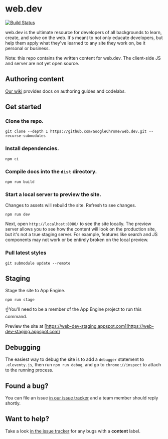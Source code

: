 # web.dev

[![Build Status](https://travis-ci.org/GoogleChrome/web.dev.svg?branch=master)](https://travis-ci.org/GoogleChrome/web.dev)

web.dev is the ultimate resource for developers of all backgrounds to learn,
create, and solve on the web. It's meant to not only educate developers, but
help them apply what they've learned to any site they work on, be it personal or
business.

Note: this repo contains the written content for web.dev. The client-side JS and
server are not yet open source.

## Authoring content

[Our wiki](https://github.com/GoogleChrome/web.dev/wiki) provides docs on
authoring guides and codelabs.

## Get started

### Clone the repo.

```
git clone --depth 1 https://github.com/GoogleChrome/web.dev.git --recurse-submodules
```

### Install dependencies.

```
npm ci
```

### Compile docs into the `dist` directory.

```
npm run build
```

### Start a local server to preview the site.

Changes to assets will rebuild the site. Refresh to see changes.

```
npm run dev
```

Next,  open `http://localhost:8080/` to see the site locally. The preview server
allows you to see how the content will look on the production site, but it's
not a true staging server. For example, features like search and JS components
may not work or be entirely broken on the local preview.

### Pull latest styles

```
git submodule update --remote
```

## Staging

Stage the site to App Engine.

```
npm run stage
```

☝️You'll need to be a member of the App Engine project to run this command.

Preview the site at
[https://web-dev-staging.appspot.com](https://web-dev-staging.appspot.com)

## Debugging

The easiest way to debug the site is to add a `debugger` statement to
`.eleventy.js`, then run `npm run debug`, and go to `chrome://inspect` to
attach to the running process.

## Found a bug?

You can file an issue [in our issue
tracker](https://github.com/GoogleChrome/web.dev/issues) and a team member
should reply shortly.

## Want to help?

Take a look [in the issue
tracker](https://github.com/GoogleChrome/web.dev/issues) for any bugs with a
**content** label.
